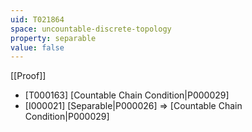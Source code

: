```yaml
---
uid: T021864
space: uncountable-discrete-topology
property: separable
value: false
---
```

[[Proof]]

* [T000163] [Countable Chain Condition|P000029]
* [I000021] [Separable|P000026] => [Countable Chain Condition|P000029]

